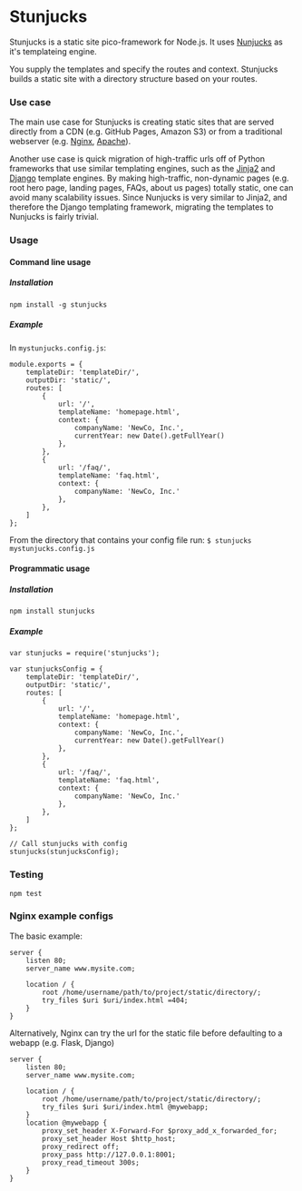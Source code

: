 # Stunjucks

Stunjucks is a static site pico-framework for Node.js.  It uses [Nunjucks](https://mozilla.github.io/nunjucks/) as it's templateing engine.

You supply the templates and specify the routes and context.  Stunjucks builds a static site with a directory structure based on your routes.

### Use case

The main use case for Stunjucks is creating static sites that are served directly from a CDN (e.g. GitHub Pages, Amazon S3) or from a traditional webserver (e.g. [Nginx](https://www.nginx.com/resources/wiki/), [Apache](https://httpd.apache.org/)).

Another use case is quick migration of high-traffic urls off of Python frameworks that use similar templating engines, such as the [Jinja2](http://jinja.pocoo.org/) and [Django](https://www.djangoproject.com/) template engines.  By making high-traffic, non-dynamic pages (e.g. root hero page, landing pages, FAQs, about us pages) totally static, one can avoid many scalability issues. Since Nunjucks is very similar to Jinja2, and therefore the Django templating framework, migrating the templates to Nunjucks is fairly trivial.

### Usage

#### Command line usage

##### Installation

`npm install -g stunjucks`

##### Example

In `mystunjucks.config.js`:
```
module.exports = {
    templateDir: 'templateDir/',
    outputDir: 'static/',
    routes: [
        {
            url: '/',
            templateName: 'homepage.html',
            context: {
                companyName: 'NewCo, Inc.',
                currentYear: new Date().getFullYear()
            },
        },
        {
            url: '/faq/',
            templateName: 'faq.html',
            context: {
                companyName: 'NewCo, Inc.'
            },
        },
    ]
};
```

From the directory that contains your config file run:
`$ stunjucks mystunjucks.config.js`


#### Programmatic usage

##### Installation

`npm install stunjucks`

##### Example

```
var stunjucks = require('stunjucks');

var stunjucksConfig = {
    templateDir: 'templateDir/',
    outputDir: 'static/',
    routes: [
        {
            url: '/',
            templateName: 'homepage.html',
            context: {
                companyName: 'NewCo, Inc.',
                currentYear: new Date().getFullYear()
            },
        },
        {
            url: '/faq/',
            templateName: 'faq.html',
            context: {
                companyName: 'NewCo, Inc.'
            },
        },
    ]
};

// Call stunjucks with config
stunjucks(stunjucksConfig);
```

### Testing

`npm test`


### Nginx example configs

The basic example:

```
server {
    listen 80;
    server_name www.mysite.com;

    location / {
        root /home/username/path/to/project/static/directory/;
        try_files $uri $uri/index.html =404;
    }
}
```

Alternatively, Nginx can try the url for the static file before defaulting to a webapp (e.g. Flask, Django)
```
server {
    listen 80;
    server_name www.mysite.com;

    location / {
        root /home/username/path/to/project/static/directory/;
        try_files $uri $uri/index.html @mywebapp;
    }
    location @mywebapp {
        proxy_set_header X-Forward-For $proxy_add_x_forwarded_for;
        proxy_set_header Host $http_host;
        proxy_redirect off;
        proxy_pass http://127.0.0.1:8001;
        proxy_read_timeout 300s;
    }
}
```

